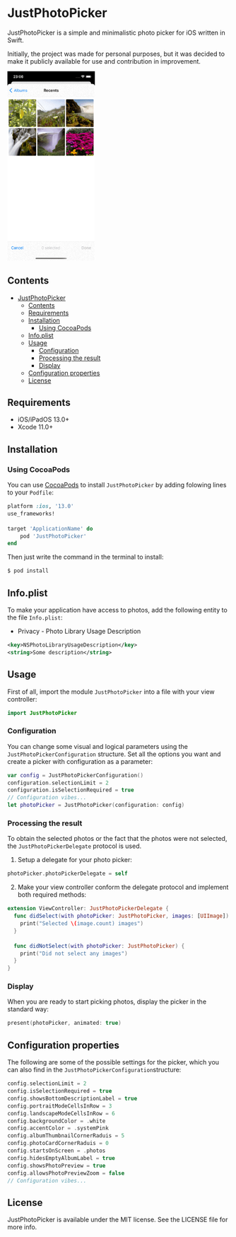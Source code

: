 # JustPhotoPicker

JustPhotoPicker is a simple and minimalistic photo picker for iOS written in Swift.

Initially, the project was made for personal purposes, but it was decided to make it publicly available for use and contribution in improvement.

<img src="./Images/demo.gif" alt="Demo" style="zoom:67%;" />

## Contents

- [JustPhotoPicker](#justphotopicker)
  * [Contents](#contents)
  * [Requirements](#requirements)
  * [Installation](#installation)
    + [Using CocoaPods](#using-cocoapods)
  * [Info.plist](#infoplist)
  * [Usage](#usage)
    + [Configuration](#configuration)
    + [Processing the result](#processing-the-result)
    + [Display](#display)
  * [Configuration properties](#configuration-properties)
  * [License](#license)

## Requirements

- iOS/iPadOS 13.0+
- Xcode 11.0+

## Installation

### Using CocoaPods

You can use [CocoaPods](http://cocoapods.org/) to install `JustPhotoPicker` by adding folowing lines to your `Podfile`:

```ruby
platform :ios, '13.0'
use_frameworks!

target 'ApplicationName' do
    pod 'JustPhotoPicker'
end
```

Then just write the command in the terminal to install:

```bash
$ pod install
```

## Info.plist

To make your application have access to photos, add the following entity to the file `Info.plist`:

- Privacy - Photo Library Usage Description

```xml
<key>NSPhotoLibraryUsageDescription</key>
<string>Some description</string>
```

## Usage

First of all, import the module `JustPhotoPicker` into a file with your view controller:

```swift
import JustPhotoPicker
```

### Configuration

You can change some visual and logical parameters using the `JustPhotoPickerConfiguration` structure. Set all the options you want and create a picker with configuration as a parameter:

```swift
var config = JustPhotoPickerConfiguration()
configuration.selectionLimit = 2
configuration.isSelectionRequired = true
// Configuration vibes...
let photoPicker = JustPhotoPicker(configuration: config)
```

### Processing the result

To obtain the selected photos or the fact that the photos were not selected, the `JustPhotoPickerDelegate` protocol is used. 

1. Setup a delegate for your photo picker:

```swift
photoPicker.photoPickerDelegate = self
```

2. Make your view controller conform the delegate protocol and implement both required methods:

```swift
extension ViewController: JustPhotoPickerDelegate {
  func didSelect(with photoPicker: JustPhotoPicker, images: [UIImage]) {
    print("Selected \(image.count) images")
  }

  func didNotSelect(with photoPicker: JustPhotoPicker) {
    print("Did not select any images")
  }
}
```

### Display

When you are ready to start picking photos, display the picker in the standard way:

```swift
present(photoPicker, animated: true)
```

## Configuration properties

The following are some of the possible settings for the picker, which you can also find in the `JustPhotoPickerConfiguration`structure:

```swift
config.selectionLimit = 2
config.isSelectionRequired = true
config.showsBottomDescriptionLabel = true
config.portraitModeCellsInRow = 3
config.landscapeModeCellsInRow = 6
config.backgroundColor = .white
config.accentColor = .systemPink
config.albumThumbnailCornerRaduis = 5
config.photoCardCornerRaduis = 0
config.startsOnScreen = .photos
config.hidesEmptyAlbumLabel = true
config.showsPhotoPreview = true
config.allowsPhotoPreviewZoom = false
// Configuration vibes...
```

## License

JustPhotoPicker is available under the MIT license. See the LICENSE file for more info.
